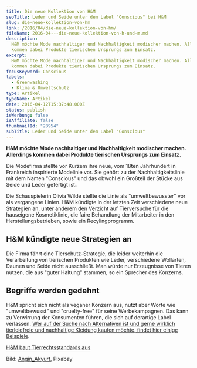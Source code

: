 ```yaml
---
title: Die neue Kollektion von H&M
seoTitle: Leder und Seide unter dem Label "Conscious" bei H&M
slug: die-neue-kollektion-von-hm
link: /2016/04/die-neue-kollektion-von-hm/
fileName: 2016-04---die-neue-kollektion-von-h-und-m.md
description:
  H&M möchte Mode nachhaltiger und Nachhaltigkeit modischer machen. Allerdings
  kommen dabei Produkte tierischen Ursprungs zum Einsatz.
excerpt:
  H&M möchte Mode nachhaltiger und Nachhaltigkeit modischer machen. Allerdings
  kommen dabei Produkte tierischen Ursprungs zum Einsatz.
focusKeyword: Conscious
labels:
  - Greenwashing
  - Klima & Umweltschutz
type: Artikel
typeName: Artikel
date: 2016-04-12T15:37:48.000Z
status: publish
isWerbung: false
isAffiliate: false
thumbnailId: "28954"
subTitle: Leder und Seide unter dem Label "Conscious"
---
```


<strong>H&amp;M möchte Mode nachhaltiger und Nachhaltigkeit modischer machen.
Allerdings kommen dabei Produkte tierischen Ursprungs zum Einsatz. </strong>

Die Modefirma stellte vor Kurzem ihre neue, vom 18ten Jahrhundert in Frankreich
inspirierte Modelinie vor. Sie gehört zu der Nachhaltigkeitslinie mit dem Namen
"Conscious" und das obwohl ein Großteil der Stücke aus Seide und Leder gefertigt
ist<strong>.</strong>

Die Schauspielerin Olivia Wilde stellte die Linie als "umweltbewusster" vor als
vergangene Linien. H&amp;M kündigte in der letzten Zeit verschiedene neue
Strategien an, unter anderem den Verzicht auf Tierversuche für die hauseigene
Kosmetiklinie, die faire Behandlung der Mitarbeiter in den
Herstellungsbetrieben, sowie ein Recylingprogramm.

## H&amp;M kündigte neue Strategien an

Die Firma fährt eine Tierschutz-Strategie, die leider weiterhin die Verarbeitung
von tierischen Produkten wie Leder, verschiedene Wollarten, Daunen und Seide
nicht ausschließt. Man würde nur Erzeugnisse von Tieren nutzen, die aus "guter
Haltung" stammen, so ein Sprecher des Konzerns.

## Begriffe werden gedehnt

H&amp;M spricht sich nicht als veganer Konzern aus, nutzt aber Worte wie
"umweltbewusst" und "cruelty-free" für seine Werbekampagnen. Das kann zu
Verwirrung der Konsumenten führen, die sich auf derartige Label verlassen.
[Wer auf der Suche nach Alternativen ist und gerne wirklich tierleidfreie und nachhaltige Kleidung kaufen möchte, findet hier einige Beispiele](/2018/02/faire-klamotten/).

[H&amp;M baut Tierrechtsstandards aus](/2015/09/hm-baut-tierrechtsstandards-aus/)

Bild: [Angin_Akyurt](https://pixabay.com/users/engin_akyurt-3656355/), Pixabay

